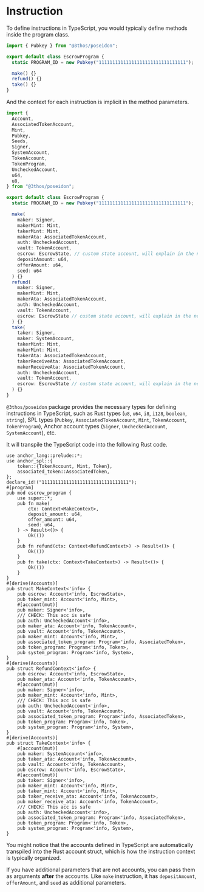 # Instruction

To define instructions in TypeScript, you would typically define methods inside the program class.

```typescript
import { Pubkey } from "@3thos/poseidon";

export default class EscrowProgram {
  static PROGRAM_ID = new Pubkey("11111111111111111111111111111111");

  make() {}
  refund() {}
  take() {}
}
```

And the context for each instruction is implicit in the method parameters.

```typescript
import {
  Account,
  AssociatedTokenAccount,
  Mint,
  Pubkey,
  Seeds,
  Signer,
  SystemAccount,
  TokenAccount,
  TokenProgram,
  UncheckedAccount,
  u64,
  u8,
} from "@3thos/poseidon";

export default class EscrowProgram {
  static PROGRAM_ID = new Pubkey("11111111111111111111111111111111");

  make(
    maker: Signer,
    makerMint: Mint,
    takerMint: Mint,
    makerAta: AssociatedTokenAccount,
    auth: UncheckedAccount,
    vault: TokenAccount,
    escrow: EscrowState, // custom state account, will explain in the next section
    depositAmount: u64,
    offerAmount: u64,
    seed: u64
  ) {}
  refund(
    maker: Signer,
    makerMint: Mint,
    makerAta: AssociatedTokenAccount,
    auth: UncheckedAccount,
    vault: TokenAccount,
    escrow: EscrowState // custom state account, will explain in the next section
  ) {}
  take(
    taker: Signer,
    maker: SystemAccount,
    takerMint: Mint,
    makerMint: Mint,
    takerAta: AssociatedTokenAccount,
    takerReceiveAta: AssociatedTokenAccount,
    makerReceiveAta: AssociatedTokenAccount,
    auth: UncheckedAccount,
    vault: TokenAccount,
    escrow: EscrowState // custom state account, will explain in the next section
  ) {}
}
```

`@3thos/poseidon` package provides the necessary types for defining instructions in TypeScript, such as Rust types (`u8`, `u64`, `i8`, `i128`, `boolean`, `string`), SPL types (`Pubkey`, `AssociatedTokenAccount`, `Mint`, `TokenAccount`, `TokenProgram`), Anchor account types (`Signer`, `UncheckedAccount`, `SystemAccount`), etc.

It will transpile the TypeScript code into the following Rust code.

```rust,ignore
use anchor_lang::prelude::*;
use anchor_spl::{
    token::{TokenAccount, Mint, Token},
    associated_token::AssociatedToken,
};
declare_id!("11111111111111111111111111111111");
#[program]
pub mod escrow_program {
    use super::*;
    pub fn make(
        ctx: Context<MakeContext>,
        deposit_amount: u64,
        offer_amount: u64,
        seed: u64,
    ) -> Result<()> {
        Ok(())
    }
    pub fn refund(ctx: Context<RefundContext>) -> Result<()> {
        Ok(())
    }
    pub fn take(ctx: Context<TakeContext>) -> Result<()> {
        Ok(())
    }
}
#[derive(Accounts)]
pub struct MakeContext<'info> {
    pub escrow: Account<'info, EscrowState>,
    pub taker_mint: Account<'info, Mint>,
    #[account(mut)]
    pub maker: Signer<'info>,
    /// CHECK: This acc is safe
    pub auth: UncheckedAccount<'info>,
    pub maker_ata: Account<'info, TokenAccount>,
    pub vault: Account<'info, TokenAccount>,
    pub maker_mint: Account<'info, Mint>,
    pub associated_token_program: Program<'info, AssociatedToken>,
    pub token_program: Program<'info, Token>,
    pub system_program: Program<'info, System>,
}
#[derive(Accounts)]
pub struct RefundContext<'info> {
    pub escrow: Account<'info, EscrowState>,
    pub maker_ata: Account<'info, TokenAccount>,
    #[account(mut)]
    pub maker: Signer<'info>,
    pub maker_mint: Account<'info, Mint>,
    /// CHECK: This acc is safe
    pub auth: UncheckedAccount<'info>,
    pub vault: Account<'info, TokenAccount>,
    pub associated_token_program: Program<'info, AssociatedToken>,
    pub token_program: Program<'info, Token>,
    pub system_program: Program<'info, System>,
}
#[derive(Accounts)]
pub struct TakeContext<'info> {
    #[account(mut)]
    pub maker: SystemAccount<'info>,
    pub taker_ata: Account<'info, TokenAccount>,
    pub vault: Account<'info, TokenAccount>,
    pub escrow: Account<'info, EscrowState>,
    #[account(mut)]
    pub taker: Signer<'info>,
    pub maker_mint: Account<'info, Mint>,
    pub taker_mint: Account<'info, Mint>,
    pub taker_receive_ata: Account<'info, TokenAccount>,
    pub maker_receive_ata: Account<'info, TokenAccount>,
    /// CHECK: This acc is safe
    pub auth: UncheckedAccount<'info>,
    pub associated_token_program: Program<'info, AssociatedToken>,
    pub token_program: Program<'info, Token>,
    pub system_program: Program<'info, System>,
}
```

You might notice that the accounts defined in TypeScript are automatically transpiled into the Rust account struct, which is how the instruction context is typically organized.

If you have additional parameters that are not accounts, you can pass them as arguments **after** the accounts. Like `make` instruction, it has `depositAmount`, `offerAmount`, and `seed` as additional parameters.
